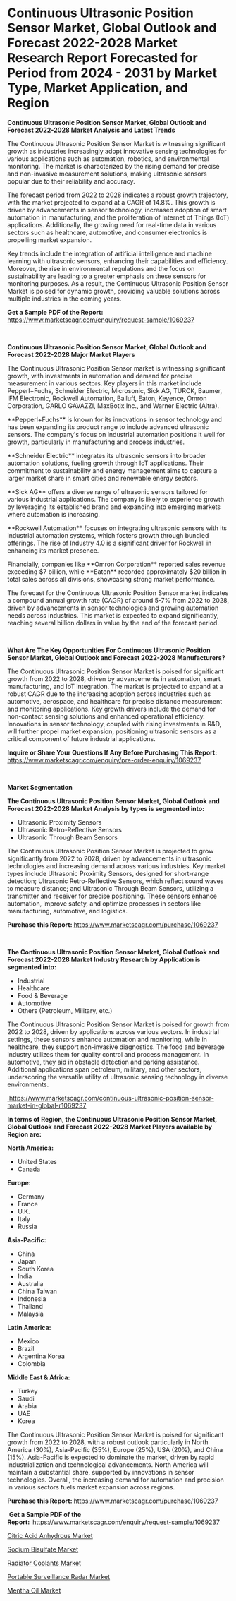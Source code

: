 <p><h1>Continuous Ultrasonic Position Sensor Market, Global Outlook and Forecast 2022-2028 Market Research Report Forecasted for Period from 2024 -  2031 by Market Type, Market Application, and Region</h1></p><p><strong>Continuous Ultrasonic Position Sensor Market, Global Outlook and Forecast 2022-2028 Market Analysis and Latest Trends</strong></p>
<p><p>The Continuous Ultrasonic Position Sensor Market is witnessing significant growth as industries increasingly adopt innovative sensing technologies for various applications such as automation, robotics, and environmental monitoring. The market is characterized by the rising demand for precise and non-invasive measurement solutions, making ultrasonic sensors popular due to their reliability and accuracy.</p><p>The forecast period from 2022 to 2028 indicates a robust growth trajectory, with the market projected to expand at a CAGR of 14.8%. This growth is driven by advancements in sensor technology, increased adoption of smart automation in manufacturing, and the proliferation of Internet of Things (IoT) applications. Additionally, the growing need for real-time data in various sectors such as healthcare, automotive, and consumer electronics is propelling market expansion.</p><p>Key trends include the integration of artificial intelligence and machine learning with ultrasonic sensors, enhancing their capabilities and efficiency. Moreover, the rise in environmental regulations and the focus on sustainability are leading to a greater emphasis on these sensors for monitoring purposes. As a result, the Continuous Ultrasonic Position Sensor Market is poised for dynamic growth, providing valuable solutions across multiple industries in the coming years.</p></p>
<p><strong>Get a Sample PDF of the Report:&nbsp;</strong> <a href="https://www.marketscagr.com/enquiry/request-sample/1069237">https://www.marketscagr.com/enquiry/request-sample/1069237</a></p>
<p>&nbsp;</p>
<p><strong>Continuous Ultrasonic Position Sensor Market, Global Outlook and Forecast 2022-2028 Major Market Players</strong></p>
<p><p>The Continuous Ultrasonic Position Sensor market is witnessing significant growth, with investments in automation and demand for precise measurement in various sectors. Key players in this market include Pepperl+Fuchs, Schneider Electric, Microsonic, Sick AG, TURCK, Baumer, IFM Electronic, Rockwell Automation, Balluff, Eaton, Keyence, Omron Corporation, GARLO GAVAZZI, MaxBotix Inc., and Warner Electric (Altra).</p><p>**Pepperl+Fuchs** is known for its innovations in sensor technology and has been expanding its product range to include advanced ultrasonic sensors. The company's focus on industrial automation positions it well for growth, particularly in manufacturing and process industries.</p><p>**Schneider Electric** integrates its ultrasonic sensors into broader automation solutions, fueling growth through IoT applications. Their commitment to sustainability and energy management aims to capture a larger market share in smart cities and renewable energy sectors.</p><p>**Sick AG** offers a diverse range of ultrasonic sensors tailored for various industrial applications. The company is likely to experience growth by leveraging its established brand and expanding into emerging markets where automation is increasing.</p><p>**Rockwell Automation** focuses on integrating ultrasonic sensors with its industrial automation systems, which fosters growth through bundled offerings. The rise of Industry 4.0 is a significant driver for Rockwell in enhancing its market presence.</p><p>Financially, companies like **Omron Corporation** reported sales revenue exceeding $7 billion, while **Eaton** recorded approximately $20 billion in total sales across all divisions, showcasing strong market performance.</p><p>The forecast for the Continuous Ultrasonic Position Sensor market indicates a compound annual growth rate (CAGR) of around 5-7% from 2022 to 2028, driven by advancements in sensor technologies and growing automation needs across industries. This market is expected to expand significantly, reaching several billion dollars in value by the end of the forecast period.</p></p>
<p>&nbsp;</p>
<p><strong>What Are The Key Opportunities For Continuous Ultrasonic Position Sensor Market, Global Outlook and Forecast 2022-2028 Manufacturers?</strong></p>
<p><p>The Continuous Ultrasonic Position Sensor Market is poised for significant growth from 2022 to 2028, driven by advancements in automation, smart manufacturing, and IoT integration. The market is projected to expand at a robust CAGR due to the increasing adoption across industries such as automotive, aerospace, and healthcare for precise distance measurement and monitoring applications. Key growth drivers include the demand for non-contact sensing solutions and enhanced operational efficiency. Innovations in sensor technology, coupled with rising investments in R&D, will further propel market expansion, positioning ultrasonic sensors as a critical component of future industrial applications.</p></p>
<p><strong>Inquire or Share Your Questions If Any Before Purchasing This Report:</strong> <a href="https://www.marketscagr.com/enquiry/pre-order-enquiry/1069237">https://www.marketscagr.com/enquiry/pre-order-enquiry/1069237</a></p>
<p>&nbsp;</p>
<p><strong>Market Segmentation</strong></p>
<p><strong>The Continuous Ultrasonic Position Sensor Market, Global Outlook and Forecast 2022-2028 Market Analysis by types is segmented into:</strong></p>
<p><ul><li>Ultrasonic Proximity Sensors</li><li>Ultrasonic Retro-Reflective Sensors</li><li>Ultrasonic Through Beam Sensors</li></ul></p>
<p><p>The Continuous Ultrasonic Position Sensor Market is projected to grow significantly from 2022 to 2028, driven by advancements in ultrasonic technologies and increasing demand across various industries. Key market types include Ultrasonic Proximity Sensors, designed for short-range detection; Ultrasonic Retro-Reflective Sensors, which reflect sound waves to measure distance; and Ultrasonic Through Beam Sensors, utilizing a transmitter and receiver for precise positioning. These sensors enhance automation, improve safety, and optimize processes in sectors like manufacturing, automotive, and logistics.</p></p>
<p><strong>Purchase this Report:&nbsp;</strong><a href="https://www.marketscagr.com/purchase/1069237">https://www.marketscagr.com/purchase/1069237</a></p>
<p>&nbsp;</p>
<p><strong>The Continuous Ultrasonic Position Sensor Market, Global Outlook and Forecast 2022-2028 Market Industry Research by Application is segmented into:</strong></p>
<p><ul><li>Industrial</li><li>Healthcare</li><li>Food & Beverage</li><li>Automotive</li><li>Others (Petroleum, Military, etc.)</li></ul></p>
<p><p>The Continuous Ultrasonic Position Sensor Market is poised for growth from 2022 to 2028, driven by applications across various sectors. In industrial settings, these sensors enhance automation and monitoring, while in healthcare, they support non-invasive diagnostics. The food and beverage industry utilizes them for quality control and process management. In automotive, they aid in obstacle detection and parking assistance. Additional applications span petroleum, military, and other sectors, underscoring the versatile utility of ultrasonic sensing technology in diverse environments.</p></p>
<p><a href="https://www.marketscagr.com/continuous-ultrasonic-position-sensor-market-in-global-r1069237">&nbsp;https://www.marketscagr.com/continuous-ultrasonic-position-sensor-market-in-global-r1069237</a></p>
<p><strong>In terms of Region, the Continuous Ultrasonic Position Sensor Market, Global Outlook and Forecast 2022-2028 Market Players available by Region are:</strong></p>
<p>
    <p> <strong> North America: </strong>
        <ul>
            <li>United States</li>
            <li>Canada</li>
        </ul>
        </p> 
    <p> <strong> Europe: </strong>
        <ul>
            <li>Germany</li>
            <li>France</li>
            <li>U.K.</li>
            <li>Italy</li>
            <li>Russia</li>
        </ul>
        </p> 
    <p> <strong> Asia-Pacific: </strong>
        <ul>
            <li>China</li>
            <li>Japan</li>
            <li>South Korea</li>
            <li>India</li>
            <li>Australia</li>
            <li>China Taiwan</li>
            <li>Indonesia</li>
            <li>Thailand</li>
            <li>Malaysia</li>
        </ul>
        </p> 
    <p> <strong> Latin America: </strong>
        <ul>
            <li>Mexico</li>
            <li>Brazil</li>
            <li>Argentina Korea</li>
            <li>Colombia</li>
        </ul>
        </p> 
    <p> <strong> Middle East & Africa: </strong>
        <ul>
            <li>Turkey</li>
            <li>Saudi</li>
            <li>Arabia</li>
            <li>UAE</li>
            <li>Korea</li>
        </ul>
    </p>
    </p>
<p><p>The Continuous Ultrasonic Position Sensor Market is poised for significant growth from 2022 to 2028, with a robust outlook particularly in North America (30%), Asia-Pacific (35%), Europe (25%), USA (20%), and China (15%). Asia-Pacific is expected to dominate the market, driven by rapid industrialization and technological advancements. North America will maintain a substantial share, supported by innovations in sensor technologies. Overall, the increasing demand for automation and precision in various sectors fuels market expansion across regions.</p></p>
<p><strong>Purchase this Report: </strong><a href="https://www.marketscagr.com/purchase/1069237">https://www.marketscagr.com/purchase/1069237</a></p>
<p>&nbsp;<strong>Get a Sample PDF of the Report:&nbsp;&nbsp;</strong><a href="https://www.marketscagr.com/enquiry/request-sample/1069237">https://www.marketscagr.com/enquiry/request-sample/1069237</a></p>
<p><strong></strong></p>
<p><p><a href="https://issuu.com/reportprime-2/docs/citric-acid-anhydrous-market-size-2_c79b1a1cb5c939">Citric Acid Anhydrous Market</a></p><p><a href="https://issuu.com/reportprime-2/docs/sodium-bisulfate-market-size-2030.p_58762dba60f331">Sodium Bisulfate Market</a></p><p><a href="https://medium.com/@eltaroberts03/the-market-study-covers-the-radiator-coolants-market-across-various-segments-96e8c426f5d5">Radiator Coolants Market</a></p><p><a href="https://www.linkedin.com/pulse/strategic-insights-global-portable-surveillance-radar-market-6wzkf?trackingId=LrNeeCqCQXmjXdO9GZP7Fg%3D%3D">Portable Surveillance Radar Market</a></p><p><a href="https://medium.com/@eltaroberts03/this-mentha-oil-market-research-report-evaluates-the-key-market-trends-drivers-and-affecting-63a4d7307b2f">Mentha Oil Market</a></p></p>